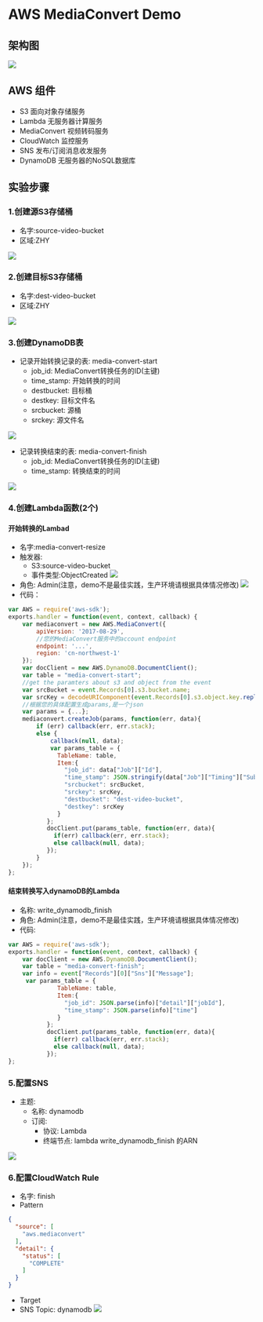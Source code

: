# AWS MediaConvert Demo
## 架构图
![](https://image-resources-aws.s3.amazonaws.com/54129C4CB8D01CBA5BDE94414122566B.png)

## AWS 组件
* S3 面向对象存储服务
* Lambda 无服务器计算服务
* MediaConvert 视频转码服务
* CloudWatch 监控服务
* SNS 发布/订阅消息收发服务
* DynamoDB 无服务器的NoSQL数据库

## 实验步骤
### 1.创建源S3存储桶
* 名字:source-video-bucket
* 区域:ZHY

![](https://image-resources-aws.s3.amazonaws.com/Screen+Shot+2019-06-26+at+9.59.58+PM.png)

### 2.创建目标S3存储桶
* 名字:dest-video-bucket
* 区域:ZHY

![](https://image-resources-aws.s3.amazonaws.com/Screen+Shot+2019-06-26+at+10.04.03+PM.png)

### 3.创建DynamoDB表
* 记录开始转换记录的表: media-convert-start
    * job_id: MediaConvert转换任务的ID(主键)
    * time_stamp: 开始转换的时间
    * destbucket: 目标桶
    * destkey: 目标文件名
    * srcbucket: 源桶
    * srckey: 源文件名

![](https://image-resources-aws.s3.amazonaws.com/Screen+Shot+2019-06-26+at+10.28.55+PM.png)
* 记录转换结束的表: media-convert-finish
    * job_id: MediaConvert转换任务的ID(主键)
    * time_stamp: 转换结束的时间

![](https://image-resources-aws.s3.amazonaws.com/Screen+Shot+2019-06-26+at+10.28.55+PM.png)

### 4.创建Lambda函数(2个)
#### 开始转换的Lambad
* 名字:media-convert-resize
* 触发器:
    * S3:source-video-bucket
    * 事件类型:ObjectCreated
![](https://image-resources-aws.s3.amazonaws.com/Screen+Shot+2019-06-26+at+10.07.36+PM.png)
* 角色: Admin(注意，demo不是最佳实践，生产环境请根据具体情况修改)
![](https://image-resources-aws.s3.amazonaws.com/Screen+Shot+2019-06-26+at+10.14.23+PM.png)
* 代码：
```javascript
var AWS = require('aws-sdk');
exports.handler = function(event, context, callback) {
    var mediaconvert = new AWS.MediaConvert({
        apiVersion: '2017-08-29',
        //您的MediaConvert服务中的account endpoint
        endpoint: '...',
        region: 'cn-northwest-1'
    });
    var docClient = new AWS.DynamoDB.DocumentClient();
    var table = "media-convert-start";
    //get the paramters about s3 and object from the event
    var srcBucket = event.Records[0].s3.bucket.name;
    var srcKey = decodeURIComponent(event.Records[0].s3.object.key.replace(/\+/g, " "));
    //根据您的具体配置生成params,是一个json
    var params = {...};
    mediaconvert.createJob(params, function(err, data){
        if (err) callback(err, err.stack);
        else {
            callback(null, data);
            var params_table = {
              TableName: table,
              Item:{
                "job_id": data["Job"]["Id"],
                "time_stamp": JSON.stringify(data["Job"]["Timing"]["SubmitTime"]),
                "srcbucket": srcBucket,
                "srckey": srcKey,
                "destbucket": "dest-video-bucket",
                "destkey": srcKey
              }
           };
           docClient.put(params_table, function(err, data){
             if(err) callback(err, err.stack);
             else callback(null, data);
           });
        }
    });  
};
```
#### 结束转换写入dynamoDB的Lambda
* 名称: write_dynamodb_finish
* 角色: Admin(注意，demo不是最佳实践，生产环境请根据具体情况修改)
* 代码:
```javascript
var AWS = require('aws-sdk');
exports.handler = function(event, context, callback) {
    var docClient = new AWS.DynamoDB.DocumentClient();
    var table = "media-convert-finish";
    var info = event["Records"][0]["Sns"]["Message"];
     var params_table = {
              TableName: table,
              Item:{
                "job_id": JSON.parse(info)["detail"]["jobId"],
                "time_stamp": JSON.parse(info)["time"]
              }
           };
           docClient.put(params_table, function(err, data){
             if(err) callback(err, err.stack);
             else callback(null, data);
           });
};
```

### 5.配置SNS
* 主题: 
    * 名称: dynamodb
    * 订阅: 
        * 协议: Lambda
        * 终端节点: lambda write_dynamodb_finish 的ARN

![](https://image-resources-aws.s3.amazonaws.com/Screen+Shot+2019-06-26+at+10.51.17+PM.png)

### 6.配置CloudWatch Rule
* 名字: finish
* Pattern
```json
{
  "source": [
    "aws.mediaconvert"
  ],
  "detail": {
    "status": [
      "COMPLETE"
    ]
  }
}
```
* Target
* SNS Topic: dynamodb
![](https://image-resources-aws.s3.amazonaws.com/Screen+Shot+2019-06-26+at+10.59.44+PM.png)